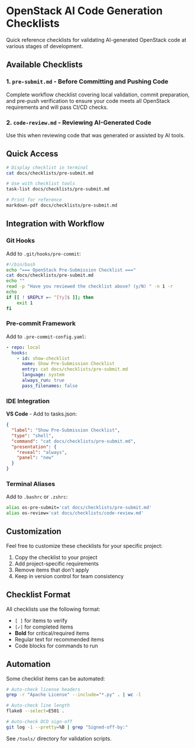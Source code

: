 # OpenStack AI Code Generation Checklists

Quick reference checklists for validating AI-generated OpenStack code at various stages of development.

## Available Checklists

### 1. `pre-submit.md` - Before Committing and Pushing Code

Complete workflow checklist covering local validation, commit preparation, and pre-push verification
to ensure your code meets all OpenStack requirements and will pass CI/CD checks.

### 2. `code-review.md` - Reviewing AI-Generated Code

Use this when reviewing code that was generated or assisted by AI tools.

## Quick Access

```bash
# Display checklist in terminal
cat docs/checklists/pre-submit.md

# Use with checklist tools
task-list docs/checklists/pre-submit.md

# Print for reference
markdown-pdf docs/checklists/pre-submit.md
```

## Integration with Workflow

### Git Hooks

Add to `.git/hooks/pre-commit`:

```bash
#!/bin/bash
echo "=== OpenStack Pre-Submission Checklist ==="
cat docs/checklists/pre-submit.md
echo ""
read -p "Have you reviewed the checklist above? (y/N) " -n 1 -r
echo
if [[ ! $REPLY =~ ^[Yy]$ ]]; then
    exit 1
fi
```

### Pre-commit Framework

Add to `.pre-commit-config.yaml`:

```yaml
- repo: local
  hooks:
    - id: show-checklist
      name: Show Pre-Submission Checklist
      entry: cat docs/checklists/pre-submit.md
      language: system
      always_run: true
      pass_filenames: false
```

### IDE Integration

**VS Code** - Add to tasks.json:

```json
{
  "label": "Show Pre-Submission Checklist",
  "type": "shell",
  "command": "cat docs/checklists/pre-submit.md",
  "presentation": {
    "reveal": "always",
    "panel": "new"
  }
}
```

### Terminal Aliases

Add to `.bashrc` or `.zshrc`:

```bash
alias os-pre-submit='cat docs/checklists/pre-submit.md'
alias os-review='cat docs/checklists/code-review.md'
```

## Customization

Feel free to customize these checklists for your specific project:

1. Copy the checklist to your project
2. Add project-specific requirements
3. Remove items that don't apply
4. Keep in version control for team consistency

## Checklist Format

All checklists use the following format:

- `[ ]` for items to verify
- `[✓]` for completed items
- **Bold** for critical/required items
- Regular text for recommended items
- Code blocks for commands to run

## Automation

Some checklist items can be automated:

```bash
# Auto-check license headers
grep -r "Apache License" --include="*.py" . | wc -l

# Auto-check line length
flake8 --select=E501 .

# Auto-check DCO sign-off
git log -1 --pretty=%B | grep "Signed-off-by:"
```

See `/tools/` directory for validation scripts.
